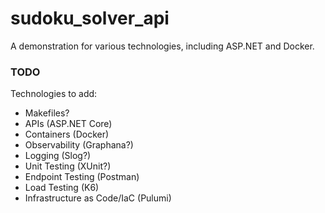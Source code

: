 # sudoku_solver_api
A demonstration for various technologies, including ASP.NET and Docker.

### TODO
Technologies to add:
 * Makefiles?
 * APIs (ASP.NET Core)
 * Containers (Docker)
 * Observability (Graphana?)
 * Logging (Slog?)
 * Unit Testing (XUnit?)
 * Endpoint Testing (Postman)
 * Load Testing (K6)
 * Infrastructure as Code/IaC (Pulumi)